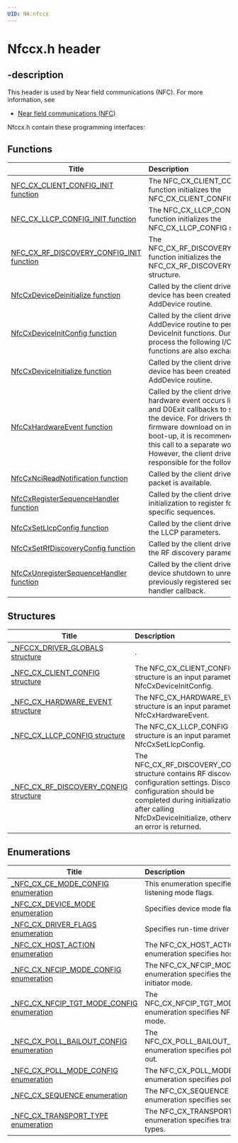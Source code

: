 ```yaml
---
UID: NA:nfccx
---
```


# Nfccx.h header

## -description

This header is used by Near field communications (NFC). For more information, see
- [Near field communications (NFC)](../_nfpdrivers/index.md)

Nfccx.h contain these programming interfaces:


## Functions

| Title   | Description   |
| ---- |:---- |
| [NFC_CX_CLIENT_CONFIG_INIT function](nf-nfccx-nfc_cx_client_config_init.md) | The NFC_CX_CLIENT_CONFIG_INIT function initializes the NFC_CX_CLIENT_CONFIG structure. |
| [NFC_CX_LLCP_CONFIG_INIT function](nf-nfccx-nfc_cx_llcp_config_init.md) | The NFC_CX_LLCP_CONFIG_INIT function initializes the NFC_CX_LLCP_CONFIG structure. |
| [NFC_CX_RF_DISCOVERY_CONFIG_INIT function](nf-nfccx-nfc_cx_rf_discovery_config_init.md) | The NFC_CX_RF_DISCOVERY_CONFIG_INIT function initializes the NFC_CX_RF_DISCOVERY_CONFIG structure. |
| [NfcCxDeviceDeinitialize function](nf-nfccx-nfccxdevicedeinitialize.md) | Called by the client driver after a WDF device has been created during the AddDevice routine. |
| [NfcCxDeviceInitConfig function](nf-nfccx-nfccxdeviceinitconfig.md) | Called by the client driver during its AddDevice routine to perform DeviceInit functions. During this process the following I/O callback functions are also exchanged |
| [NfcCxDeviceInitialize function](nf-nfccx-nfccxdeviceinitialize.md) | Called by the client driver after a WDF device has been created during the AddDevice routine. |
| [NfcCxHardwareEvent function](nf-nfccx-nfccxhardwareevent.md) | Called by the client driver when a hardware event occurs like D0Entry and D0Exit callbacks to start or stop the device. For drivers that require firmware download on initialization or boot-up, it is recommended to move this call to a separate work item. However, the client driver is responsible for the following |
| [NfcCxNciReadNotification function](nf-nfccx-nfccxncireadnotification.md) | Called by the client driver when a read packet is available. |
| [NfcCxRegisterSequenceHandler function](nf-nfccx-nfccxregistersequencehandler.md) | Called by the client driver during initialization to register for handling specific sequences. |
| [NfcCxSetLlcpConfig function](nf-nfccx-nfccxsetllcpconfig.md) | Called by the client driver to configure the LLCP parameters. |
| [NfcCxSetRfDiscoveryConfig function](nf-nfccx-nfccxsetrfdiscoveryconfig.md) | Called by the client driver to configure the RF discovery parameters. |
| [NfcCxUnregisterSequenceHandler function](nf-nfccx-nfccxunregistersequencehandler.md) | Called by the client driver during device shutdown to unregister for the previously registered sequence handler callback. |

## Structures

| Title   | Description   |
| ---- |:---- |
| [_NFCCX_DRIVER_GLOBALS structure](ns-nfccx-_nfccx_driver_globals.md) | . |
| [_NFC_CX_CLIENT_CONFIG structure](ns-nfccx-_nfc_cx_client_config.md) | The NFC_CX_CLIENT_CONFIG structure is an input parameter to NfcCxDeviceInitConfig. |
| [_NFC_CX_HARDWARE_EVENT structure](ns-nfccx-_nfc_cx_hardware_event.md) | The NFC_CX_HARDWARE_EVENT structure is an input parameter to NfcCxHardwareEvent. |
| [_NFC_CX_LLCP_CONFIG structure](ns-nfccx-_nfc_cx_llcp_config.md) | The NFC_CX_LLCP_CONFIG structure is an input parameter to NfcCxSetLlcpConfig. |
| [_NFC_CX_RF_DISCOVERY_CONFIG structure](ns-nfccx-_nfc_cx_rf_discovery_config.md) | The NFC_CX_RF_DISCOVERY_CONFIG structure contains RF discovery configuration settings. Discovery configuration should be completed during initialization after calling NfcDxDeviceInitialize, otherwise an error is returned. |

## Enumerations

| Title   | Description   |
| ---- |:---- |
| [_NFC_CX_CE_MODE_CONFIG enumeration](ne-nfccx-_nfc_cx_ce_mode_config.md) | This enumeration specifies CE listening mode flags. |
| [_NFC_CX_DEVICE_MODE enumeration](ne-nfccx-_nfc_cx_device_mode.md) | Specifies device mode flags. |
| [_NFC_CX_DRIVER_FLAGS enumeration](ne-nfccx-_nfc_cx_driver_flags.md) | Specifies run-time driver flags. |
| [_NFC_CX_HOST_ACTION enumeration](ne-nfccx-_nfc_cx_host_action.md) | The NFC_CX_HOST_ACTION enumeration specifies host actions. |
| [_NFC_CX_NFCIP_MODE_CONFIG enumeration](ne-nfccx-_nfc_cx_nfcip_mode_config.md) | The NFC_CX_NFCIP_MODE_CONFIG enumeration specifies the NFC-IP initiator mode. |
| [_NFC_CX_NFCIP_TGT_MODE_CONFIG enumeration](ne-nfccx-_nfc_cx_nfcip_tgt_mode_config.md) | The NFC_CX_NFCIP_TGT_MODE_CONFIG enumeration specifies NFC-IP target mode. |
| [_NFC_CX_POLL_BAILOUT_CONFIG enumeration](ne-nfccx-_nfc_cx_poll_bailout_config.md) | The NFC_CX_POLL_BAILOUT_CONFIG enumeration specifies poll mode bail out. |
| [_NFC_CX_POLL_MODE_CONFIG enumeration](ne-nfccx-_nfc_cx_poll_mode_config.md) | The NFC_CX_POLL_MODE_CONFIG enumeration specifies poll mode. |
| [_NFC_CX_SEQUENCE enumeration](ne-nfccx-_nfc_cx_sequence.md) | The NFC_CX_SEQUENCE enumeration specifies sequences. |
| [_NFC_CX_TRANSPORT_TYPE enumeration](ne-nfccx-_nfc_cx_transport_type.md) | The NFC_CX_TRANSPORT_TYPE enumeration specifies transport types. |
